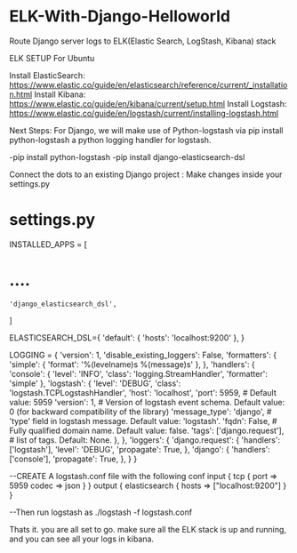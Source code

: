 # ELK-With-Django-Helloworld
Route Django server logs to ELK(Elastic Search, LogStash, Kibana) stack



ELK SETUP
For Ubuntu

Install ElasticSearch: https://www.elastic.co/guide/en/elasticsearch/reference/current/_installation.html
Install Kibana:
https://www.elastic.co/guide/en/kibana/current/setup.html
Install Logstash:
https://www.elastic.co/guide/en/logstash/current/installing-logstash.html


Next Steps:
For Django, we will make use of Python-logstash via pip install python-logstash a python logging handler for logstash.

-pip install python-logstash
-pip install django-elasticsearch-dsl

Connect the dots to an existing Django project :
Make changes inside your settings.py
# settings.py 

INSTALLED_APPS = [
  # .... 
    'django_elasticsearch_dsl',
]

ELASTICSEARCH_DSL={
    'default': {
        'hosts': 'localhost:9200'
    },
}

LOGGING = {
  'version': 1,
  'disable_existing_loggers': False,
  'formatters': {
      'simple': {
            'format': '%(levelname)s %(message)s'
        },
  },
  'handlers': {
        'console': {
            'level': 'INFO',
            'class': 'logging.StreamHandler',
            'formatter': 'simple'
        },
        'logstash': {
            'level': 'DEBUG',
            'class': 'logstash.TCPLogstashHandler',
            'host': 'localhost',
            'port': 5959, # Default value: 5959
            'version': 1, # Version of logstash event schema. Default value: 0 (for backward compatibility of the library)
            'message_type': 'django',  # 'type' field in logstash message. Default value: 'logstash'.
            'fqdn': False, # Fully qualified domain name. Default value: false.
            'tags': ['django.request'], # list of tags. Default: None.
        },
  },
  'loggers': {
        'django.request': {
            'handlers': ['logstash'],
            'level': 'DEBUG',
            'propagate': True,
        },
        'django': {
            'handlers': ['console'],
            'propagate': True,
        },
    }
}

--CREATE A logstash.conf file with the following conf
input {
    tcp {
    port => 5959
    codec => json
  }
}
output {
  elasticsearch {
    hosts => ["localhost:9200"]
  }
}


--Then run logstash as ./logstash -f logstash.conf


Thats it. you are all set to go. make sure all the ELK stack is up and running, and you can see all your logs in kibana. 

